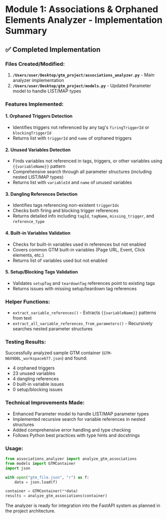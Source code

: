 # Module 1: Associations & Orphaned Elements Analyzer - Implementation Summary

## ✅ Completed Implementation

### Files Created/Modified:
1. **`/Users/user/Desktop/gtm_project/associations_analyzer.py`** - Main analyzer implementation
2. **`/Users/user/Desktop/gtm_project/models.py`** - Updated Parameter model to handle LIST/MAP types

### Features Implemented:

#### 1. **Orphaned Triggers Detection**
- Identifies triggers not referenced by any tag's `firingTriggerId` or `blockingTriggerId`
- Returns list with `triggerId` and `name` of orphaned triggers

#### 2. **Unused Variables Detection**  
- Finds variables not referenced in tags, triggers, or other variables using `{{variableName}}` pattern
- Comprehensive search through all parameter structures (including nested LIST/MAP types)
- Returns list with `variableId` and `name` of unused variables

#### 3. **Dangling References Detection**
- Identifies tags referencing non-existent `triggerIds` 
- Checks both firing and blocking trigger references
- Returns detailed info including `tagId`, `tagName`, `missing_trigger`, and `reference_type`

#### 4. **Built-in Variables Validation**
- Checks for built-in variables used in references but not enabled
- Covers common GTM built-in variables (Page URL, Event, Click elements, etc.)
- Returns list of variables used but not enabled

#### 5. **Setup/Blocking Tags Validation**
- Validates `setupTag` and `teardownTag` references point to existing tags
- Returns issues with missing setup/teardown tag references

### Helper Functions:
- `extract_variable_references()` - Extracts `{{variableName}}` patterns from text
- `extract_all_variable_references_from_parameters()` - Recursively searches nested parameter structures

### Testing Results:
Successfully analyzed sample GTM container (`GTM-N6X9DBL_workspace677.json`) and found:
- 4 orphaned triggers
- 23 unused variables  
- 4 dangling references
- 0 built-in variable issues
- 0 setup/blocking issues

### Technical Improvements Made:
- Enhanced Parameter model to handle LIST/MAP parameter types
- Implemented recursive search for variable references in nested structures
- Added comprehensive error handling and type checking
- Follows Python best practices with type hints and docstrings

### Usage:
```python
from associations_analyzer import analyze_gtm_associations
from models import GTMContainer
import json

with open("gtm_file.json", "r") as f:
    data = json.load(f)

container = GTMContainer(**data)
results = analyze_gtm_associations(container)
```

The analyzer is ready for integration into the FastAPI system as planned in the project architecture.